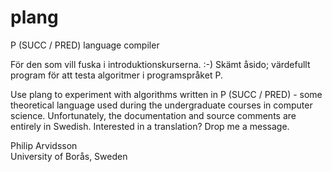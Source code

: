 # plang
P (SUCC / PRED) language compiler

För den som vill fuska i introduktionskurserna. :-) Skämt åsido; värdefullt program för att testa algoritmer i programspråket P.

Use plang to experiment with algorithms written in P (SUCC / PRED) - some theoretical language used during the undergraduate courses in computer science. Unfortunately, the documentation and source comments are entirely in Swedish. Interested in a translation? Drop me a message.

Philip Arvidsson<br/>
University of Borås, Sweden
